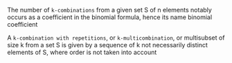 The number of `k-combinations` from a given set S of n elements notably occurs as a coefficient in the binomial formula, hence its name binomial coefficient

A `k-combination with repetitions`, or `k-multicombination`, or multisubset of size k from a set S is given by a sequence of k not necessarily distinct elements of S, where order is not taken into account

